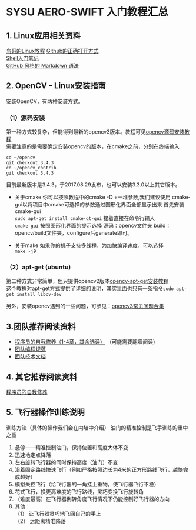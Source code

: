 # SYSU AERO-SWIFT 入门教程汇总

## 1. Linux应用相关资料
[鸟哥的Linux教程](http://linux.vbird.org/)
[Github的正确打开方式](https://github.com/baixing/FE-Blog/issues)  
[Shell入门笔记](https://shimo.im/doc/eN7lHqW2l2IZdTbT)  
[GitHub 风格的 Markdown 语法](https://github.com/baixing/FE-Blog/issues/6)  


## 2. OpenCV - Linux安装指南
安装OpenCV，有两种安装方式。
### （1）源码安装
第一种方式较复杂，但能得到最新的opencv3版本。教程可见[opencv源码安装教程](http://docs.opencv.org/master/d7/d9f/tutorial_linux_install.html)  
需要注意的是需要确定安装opencv的版本，在cmake之前，分别在终端输入
```
cd ~/opencv
git checkout 3.4.3
cd ~/opencv_contrib
git checkout 3.4.3
```
目前最新版本是3.4.3，于2017.08.29发布，也可以安装3.3.0以上其它版本。

- 关于cmake
你可以按照教程中的cmake -D +一堆参数,我们建议使用 cmake-gui以将项目中cmake可选择的参数通过图形化界面全部显示出来
首先安装cmake-gui  
`sudo apt-get install cmake-qt-gui`
接着直接在命令行输入  
`cmake-gui`
按照图形化界面的提示选择 源码：opencv文件夹 build：opencv/build文件夹，configure后generate即可。  

- 关于make
如果你的机子支持多线程，为加快编译速度，可以选择  
`make -j9`

### （2）apt-get (ubuntu)
第二种方式非常简单，但只提供opencv2版本[opencv-apt-get安装教程](http://blog.csdn.net/tina_ttl/article/details/52745807)  
这个教程对apt-get方式提供了详细的说明，其实里面也只有一条指令`sudo apt-get install libcv-dev`

另外，安装opencv遇到的一些问题，可参见：[opencv3常见问题合集](https://shimo.im/doc/p3gRFoLd7Z43lkXZ)

## 3.团队推荐阅读资料
- [程序员的自我修养（1-4章，其余选读）](https://leohxj.gitbooks.io/a-programmer-prepares/content/) （可能需要翻墙阅读）
- [团队编程规范](https://shimo.im/doc/rfK9ome7WLEZ0xrA/)
- [团队技术文档](https://gitlab.com/SYSU-IARC-TUTORIAL/tutorial_iarc/blob/master/technical_report.pdf)



## 4. 其它推荐阅读资料
[程序员的自我修养](https://leohxj.gitbooks.io/a-programmer-prepares/content/)


## 5. 飞行器操作训练说明
训练方法（具体的操作我们会在内培中介绍）
油门的精准控制是飞手训练的重中之重  
1. 悬停——精准控制油门，保持位置和高度大体不变
2. 迅速地定点降落
3. 左右旋转飞行器的同时保持高度（油门）不变
4. 沿着固定路线快速飞行（例如严格按照边长为4米的正方形路线飞行，越快完成越好）
5. 模拟失控飞行（给飞行器的一角挂上重物，使飞行器飞行不稳）
6. 花式飞行，换更高难度的飞行路线，灵巧变换飞行旋转角
7. （难度最高）在飞行器倒转角度飞行情况下仍能控制好飞行器的方向
8. 其他：  
（1） 让飞行器灵巧地飞回自己的手上  
（2） 远距离精准降落  
